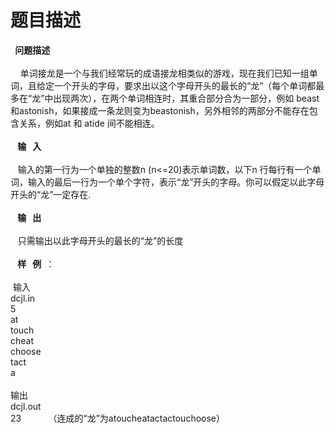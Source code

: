 # 题目描述


<div>
<span> <b> </b></span><b><span>问题描述</span></b><b><span> </span></b><b> </b> 
</div>
<div>
 
</div>
<div>
<span>    </span>单词接龙是一个与我们经常玩的成语接龙相类似的游戏，现在我们已知一组单词，且给定一个开头的字母，要求出以这个字母开头的最长的“龙”（每个单词都最多在“龙”中出现两次），在两个单词相连时，其重合部分合为一部分，例如 beast和astonish，如果接成一条龙则变为beastonish，另外相邻的两部分不能存在包含关系，例如at 和 atide 间不能相连。
</div>
<div>
 
</div>
<div>
 <span> <b> </b></span><b><span>输</span></b><b><span>   </span></b><b><span>入</span></b><b><span> </span></b> 
</div>
<div>
 
</div>
<div>
<span>   </span>输入的第一行为一个单独的整数n (n&lt;=20)表示单词数，以下n 行每行有一个单词，输入的最后一行为一个单个字符，表示“龙”开头的字母。你可以假定以此字母开头的“龙”一定存在.
</div>
<div>
 
</div>
<div>
 <span> <b> </b></span><b><span>输</span></b><b><span>   </span></b><b><span>出</span></b><b><span> </span></b> 
</div>
<div>
 
</div>
<div>
<span>   </span>只需输出以此字母开头的最长的“龙”的长度
</div>
<div>
 
</div>
<div>
 <span> <b> </b></span><b><span>样</span></b><b><span>   </span></b><b><span>例</span></b><b><span> </span></b> ：
</div>
<div>
 
</div>
<div>
 输入
</div>
<div>
dcjl.in
</div>
<div>
5
</div>
<div>
at
</div>
<div>
touch
</div>
<div>
cheat
</div>
<div>
choose
</div>
<div>
tact
</div>
<div>
a
</div>
<div>
 
</div>
<div>
输出
</div>
<div>
dcjl.out
</div>
<div>
23<span>           </span>（连成的“龙”为atoucheatactactouchoose）<span>                                         </span> 
</div>

